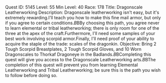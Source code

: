 Quest ID: 5145
Level: 55
Min Level: 40
Race: 178
Title: Dragonscale Leatherworking
Description: Dragonscale leatherworking isn't easy, but it's extremely rewarding.I'll teach you how to make this fine mail armor, but only if you agree to certain conditions.$B$BBy choosing this path, you agree never to learn elemental or tribal leatherworking; there is only room for one of the three at the apex of the craft.Furthermore, I'll need some samples of your best work involving scorpid armor.Finally, I'll need proof of your ability to acquire the staple of the trade: scales of the dragonkin.
Objective: Bring 2 Tough Scorpid Breastplates, 2 Tough Scorpid Gloves, and 10 Worn Dragonscales to Thorkaf Dragoneye in the Badlands.$B$BCompleting this quest will give you access to the Dragonscale Leatherworking arts.$B$BThe completion of this quest will prevent you from learning Elemental Leatherworking and Tribal Leatherworking; be sure this is the path you wish to follow before doing so.
